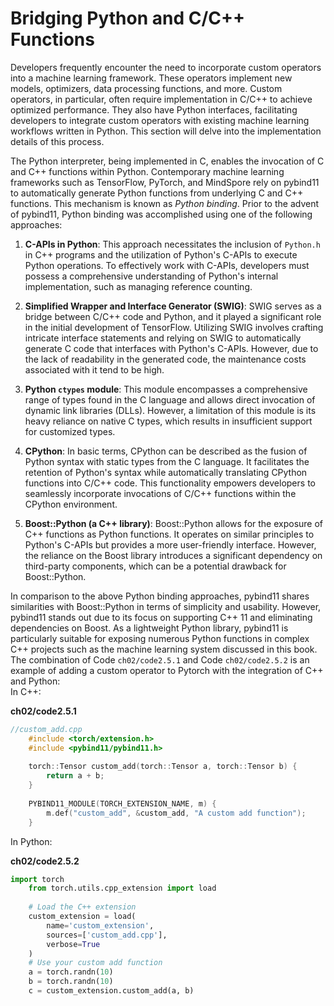 # Bridging Python and C/C++ Functions

Developers frequently encounter the need to incorporate custom operators
into a machine learning framework. These operators implement new models,
optimizers, data processing functions, and more. Custom operators, in
particular, often require implementation in C/C++ to achieve optimized
performance. They also have Python interfaces, facilitating developers
to integrate custom operators with existing machine learning workflows
written in Python. This section will delve into the implementation
details of this process.

The Python interpreter, being implemented in C, enables the invocation
of C and C++ functions within Python. Contemporary machine learning
frameworks such as TensorFlow, PyTorch, and MindSpore rely on pybind11
to automatically generate Python functions from underlying C and C++
functions. This mechanism is known as *Python binding*. Prior to the
advent of pybind11, Python binding was accomplished using one of the
following approaches:

1.  **C-APIs in Python**: This approach necessitates the inclusion of
    `Python.h` in C++ programs and the utilization of Python's C-APIs to
    execute Python operations. To effectively work with C-APIs,
    developers must possess a comprehensive understanding of Python's
    internal implementation, such as managing reference counting.

2.  **Simplified Wrapper and Interface Generator (SWIG)**: SWIG serves
    as a bridge between C/C++ code and Python, and it played a
    significant role in the initial development of TensorFlow. Utilizing
    SWIG involves crafting intricate interface statements and relying on
    SWIG to automatically generate C code that interfaces with Python's
    C-APIs. However, due to the lack of readability in the generated
    code, the maintenance costs associated with it tend to be high.

3.  **Python `ctypes` module**: This module encompasses a comprehensive
    range of types found in the C language and allows direct invocation
    of dynamic link libraries (DLLs). However, a limitation of this
    module is its heavy reliance on native C types, which results in
    insufficient support for customized types.

4.  **CPython**: In basic terms, CPython can be described as the fusion
    of Python syntax with static types from the C language. It
    facilitates the retention of Python's syntax while automatically
    translating CPython functions into C/C++ code. This functionality
    empowers developers to seamlessly incorporate invocations of C/C++
    functions within the CPython environment.

5.  **Boost::Python (a C++ library)**: Boost::Python allows for the
    exposure of C++ functions as Python functions. It operates on
    similar principles to Python's C-APIs but provides a more
    user-friendly interface. However, the reliance on the Boost library
    introduces a significant dependency on third-party components, which
    can be a potential drawback for Boost::Python.

In comparison to the above Python binding approaches, pybind11 shares
similarities with Boost::Python in terms of simplicity and usability.
However, pybind11 stands out due to its focus on supporting C++ 11 and
eliminating dependencies on Boost. As a lightweight Python library,
pybind11 is particularly suitable for exposing numerous Python functions
in complex C++ projects such as the machine learning system discussed in
this book. The combination of Code
`ch02/code2.5.1` and Code
`ch02/code2.5.2` is an example of adding a custom operator to
Pytorch with the integration of C++ and Python:\
In C++:

**ch02/code2.5.1**
```cpp
//custom_add.cpp
    #include <torch/extension.h>
    #include <pybind11/pybind11.h>
    
    torch::Tensor custom_add(torch::Tensor a, torch::Tensor b) {
        return a + b;
    }
    
    PYBIND11_MODULE(TORCH_EXTENSION_NAME, m) {
        m.def("custom_add", &custom_add, "A custom add function");
    }
```

In Python:

**ch02/code2.5.2**
```python
import torch
    from torch.utils.cpp_extension import load
    
    # Load the C++ extension
    custom_extension = load(
        name='custom_extension',
        sources=['custom_add.cpp'],
        verbose=True
    )
    # Use your custom add function
    a = torch.randn(10)
    b = torch.randn(10)
    c = custom_extension.custom_add(a, b)
```
